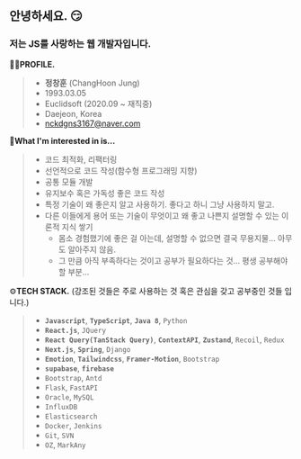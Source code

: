 ## 안녕하세요. 😏
### 저는 JS를 사랑하는 웹 개발자입니다. 

🙋‍♂️**PROFILE.**

> - **정창훈** (ChangHoon Jung)
> - 1993.03.05
> - Euclidsoft (2020.09 ~ 재직중)
> - Daejeon, Korea
> - nckdgns3167@naver.com
 

🎯**What I'm interested in is...**

> - 코드 최적화, 리팩터링
> - 선언적으로 코드 작성(함수형 프로그래밍 지향)
> - 공통 모듈 개발
> - 유지보수 혹은 가독성 좋은 코드 작성
> - 특정 기술이 왜 좋은지 알고 사용하기. 좋다고 하니 그냥 사용하지 말고.
> - 다른 이들에게 용어 또는 기술이 무엇이고 왜 좋고 나쁜지 설명할 수 있는 이론적 지식 쌓기
>   - 몸소 경험했기에 좋은 걸 아는데, 설명할 수 없으면 결국 무용지물... 아무도 알아주지 않음.
>   - 그 만큼 아직 부족하다는 것이고 공부가 필요하다는 것... 평생 공부해야할 부분...


⚙**TECH STACK.** (강조된 것들은 주로 사용하는 것 혹은 관심을 갖고 공부중인 것들 입니다.)

> - **`Javascript`**, **`TypeScript`**, **`Java 8`**, `Python`
> - **`React.js`**, `JQuery`
> - **`React Query(TanStack Query)`**, **`ContextAPI`**, **`Zustand`**, `Recoil`, `Redux`
> - **`Next.js`**, **`Spring`**, `Django`
> - **`Emotion`**, **`Tailwindcss`**, **`Framer-Motion`**, `Bootstrap`
> - **`supabase`**, **`firebase`**
> - `Bootstrap`, `Antd`
> - `Flask`, `FastAPI`
> - `Oracle`, `MySQL`
> - `InfluxDB`
> - `Elasticsearch`
> - `Docker`, `Jenkins`
> - `Git`, `SVN`
> - `OZ`, `MarkAny`

